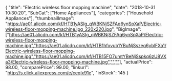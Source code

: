 {
	"title": "Electric wireless floor mopping machine",
	"date": "2018-10-31 10:30:20",
	"SubCat": ["Home Appliances"],
	"categories": ["Household Appliances"],
	"thumbnailImage": "https://ae01.alicdn.com/kf/HTB1yASIg_qWBKNjSZFAq6ynSpXaP/Electric-wireless-floor-mopping-machine.jpg_220x220.jpg",
	"BigImage": ["https://ae01.alicdn.com/kf/HTB1yASIg_qWBKNjSZFAq6ynSpXaP/Electric-wireless-floor-mopping-machine.jpg","https://ae01.alicdn.com/kf/HTB1hfxvub1YBuNjSszeq6yblFXa1/Electric-wireless-floor-mopping-machine.jpg","https://ae01.alicdn.com/kf/HTB15FO7umtYBeNjSspkq6zU8VXa3/Electric-wireless-floor-mopping-machine.jpg","",""],
	"actualPrice": 98.00,
	"comparePrice": 99.00,
	"linkurl": "http://s.click.aliexpress.com/e/ceqlx91e",
	"inStock": 145
}
